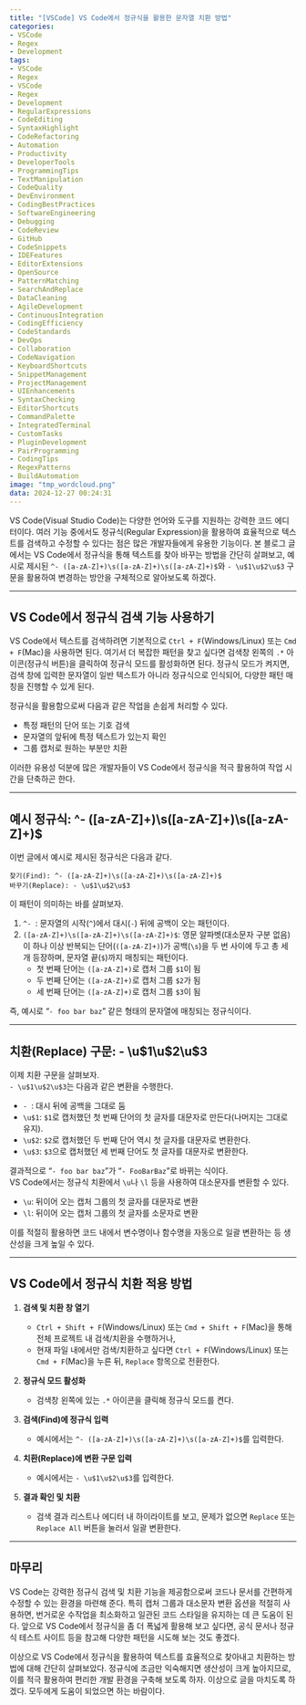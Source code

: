 ```yaml
---
title: "[VSCode] VS Code에서 정규식을 활용한 문자열 치환 방법"
categories:
- VSCode
- Regex
- Development
tags:
- VSCode
- Regex
- VSCode
- Regex
- Development
- RegularExpressions
- CodeEditing
- SyntaxHighlight
- CodeRefactoring
- Automation
- Productivity
- DeveloperTools
- ProgrammingTips
- TextManipulation
- CodeQuality
- DevEnvironment
- CodingBestPractices
- SoftwareEngineering
- Debugging
- CodeReview
- GitHub
- CodeSnippets
- IDEFeatures
- EditorExtensions
- OpenSource
- PatternMatching
- SearchAndReplace
- DataCleaning
- AgileDevelopment
- ContinuousIntegration
- CodingEfficiency
- CodeStandards
- DevOps
- Collaboration
- CodeNavigation
- KeyboardShortcuts
- SnippetManagement
- ProjectManagement
- UIEnhancements
- SyntaxChecking
- EditorShortcuts
- CommandPalette
- IntegratedTerminal
- CustomTasks
- PluginDevelopment
- PairProgramming
- CodingTips
- RegexPatterns
- BuildAutomation
image: "tmp_wordcloud.png"
data: 2024-12-27 00:24:31
---
```


VS Code(Visual Studio Code)는 다양한 언어와 도구를 지원하는 강력한 코드 에디터이다. 여러 기능 중에서도 정규식(Regular Expression)을 활용하여 효율적으로 텍스트를 검색하고 수정할 수 있다는 점은 많은 개발자들에게 유용한 기능이다. 본 블로그 글에서는 VS Code에서 정규식을 통해 텍스트를 찾아 바꾸는 방법을 간단히 살펴보고, 예시로 제시된 ```^- ([a-zA-Z]+)\s([a-zA-Z]+)\s([a-zA-Z]+)$```와 ```- \u$1\u$2\u$3``` 구문을 활용하여 변경하는 방안을 구체적으로 알아보도록 하겠다.

---

## VS Code에서 정규식 검색 기능 사용하기

VS Code에서 텍스트를 검색하려면 기본적으로 `Ctrl + F`(Windows/Linux) 또는 `Cmd + F`(Mac)을 사용하면 된다. 여기서 더 복잡한 패턴을 찾고 싶다면 검색창 왼쪽의 `.*` 아이콘(정규식 버튼)을 클릭하여 정규식 모드를 활성화하면 된다. 정규식 모드가 켜지면, 검색 창에 입력한 문자열이 일반 텍스트가 아니라 정규식으로 인식되어, 다양한 패턴 매칭을 진행할 수 있게 된다.

정규식을 활용함으로써 다음과 같은 작업을 손쉽게 처리할 수 있다.
- 특정 패턴의 단어 또는 기호 검색
- 문자열의 앞뒤에 특정 텍스트가 있는지 확인
- 그룹 캡처로 원하는 부분만 치환

이러한 유용성 덕분에 많은 개발자들이 VS Code에서 정규식을 적극 활용하여 작업 시간을 단축하곤 한다.

---

## 예시 정규식: ^- ([a-zA-Z]+)\s([a-zA-Z]+)\s([a-zA-Z]+)$

이번 글에서 예시로 제시된 정규식은 다음과 같다.

```
찾기(Find): ^- ([a-zA-Z]+)\s([a-zA-Z]+)\s([a-zA-Z]+)$
바꾸기(Replace): - \u$1\u$2\u$3
```

이 패턴이 의미하는 바를 살펴보자.   
1. `^- `: 문자열의 시작(`^`)에서 대시(`-`) 뒤에 공백이 오는 패턴이다.  
2. `([a-zA-Z]+)\s([a-zA-Z]+)\s([a-zA-Z]+)$`: 영문 알파벳(대소문자 구분 없음)이 하나 이상 반복되는 단어(`([a-zA-Z]+)`)가 공백(`\s`)을 두 번 사이에 두고 총 세 개 등장하며, 문자열 끝(`$`)까지 매칭되는 패턴이다.   
   - 첫 번째 단어는 `([a-zA-Z]+)`로 캡처 그룹 `$1`이 됨  
   - 두 번째 단어는 `([a-zA-Z]+)`로 캡처 그룹 `$2`가 됨  
   - 세 번째 단어는 `([a-zA-Z]+)`로 캡처 그룹 `$3`이 됨  

즉, 예시로 “`- foo bar baz`” 같은 형태의 문자열에 매칭되는 정규식이다.

---

## 치환(Replace) 구문: - \u$1\u$2\u$3

이제 치환 구문을 살펴보자.   
`- \u$1\u$2\u$3`는 다음과 같은 변환을 수행한다.  
- `- `: 대시 뒤에 공백을 그대로 둠  
- `\u$1`: `$1`로 캡처했던 첫 번째 단어의 첫 글자를 대문자로 만든다(나머지는 그대로 유지).  
- `\u$2`: `$2`로 캡처했던 두 번째 단어 역시 첫 글자를 대문자로 변환한다.  
- `\u$3`: `$3`으로 캡처했던 세 번째 단어도 첫 글자를 대문자로 변환한다.  

결과적으로 “`- foo bar baz`”가 “`- FooBarBaz`”로 바뀌는 식이다.  
VS Code에서는 정규식 치환에서 `\u`나 `\l` 등을 사용하여 대소문자를 변환할 수 있다.   
- `\u`: 뒤이어 오는 캡처 그룹의 첫 글자를 대문자로 변환  
- `\l`: 뒤이어 오는 캡처 그룹의 첫 글자를 소문자로 변환  

이를 적절히 활용하면 코드 내에서 변수명이나 함수명을 자동으로 일괄 변환하는 등 생산성을 크게 높일 수 있다.

---

## VS Code에서 정규식 치환 적용 방법

1. **검색 및 치환 창 열기**  
   - `Ctrl + Shift + F`(Windows/Linux) 또는 `Cmd + Shift + F`(Mac)을 통해 전체 프로젝트 내 검색/치환을 수행하거나,  
   - 현재 파일 내에서만 검색/치환하고 싶다면 `Ctrl + F`(Windows/Linux) 또는 `Cmd + F`(Mac)을 누른 뒤, `Replace` 항목으로 전환한다.  

2. **정규식 모드 활성화**  
   - 검색창 왼쪽에 있는 `.*` 아이콘을 클릭해 정규식 모드를 켠다.  

3. **검색(Find)에 정규식 입력**  
   - 예시에서는 `^- ([a-zA-Z]+)\s([a-zA-Z]+)\s([a-zA-Z]+)$`를 입력한다.  

4. **치환(Replace)에 변환 구문 입력**  
   - 예시에서는 `- \u$1\u$2\u$3`를 입력한다.  

5. **결과 확인 및 치환**  
   - 검색 결과 리스트나 에디터 내 하이라이트를 보고, 문제가 없으면 `Replace` 또는 `Replace All` 버튼을 눌러서 일괄 변환한다.  

---

## 마무리

VS Code는 강력한 정규식 검색 및 치환 기능을 제공함으로써 코드나 문서를 간편하게 수정할 수 있는 환경을 마련해 준다. 특히 캡처 그룹과 대소문자 변환 옵션을 적절히 사용하면, 번거로운 수작업을 최소화하고 일관된 코드 스타일을 유지하는 데 큰 도움이 된다. 앞으로 VS Code에서 정규식을 좀 더 폭넓게 활용해 보고 싶다면, 공식 문서나 정규식 테스트 사이트 등을 참고해 다양한 패턴을 시도해 보는 것도 좋겠다.

이상으로 VS Code에서 정규식을 활용하여 텍스트를 효율적으로 찾아내고 치환하는 방법에 대해 간단히 살펴보았다. 정규식에 조금만 익숙해지면 생산성이 크게 높아지므로, 이를 적극 활용하여 편리한 개발 환경을 구축해 보도록 하자. 이상으로 글을 마치도록 하겠다. 모두에게 도움이 되었으면 하는 바람이다.